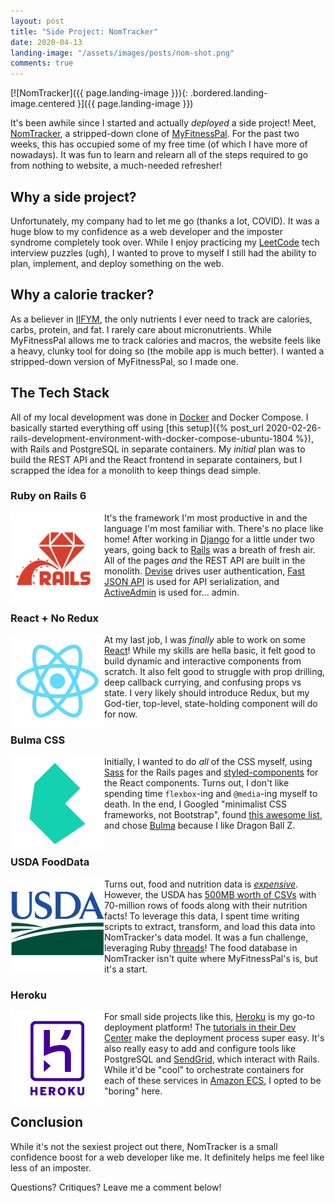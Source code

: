 ```yaml
---
layout: post
title: "Side Project: NomTracker"
date: 2020-04-13
landing-image: "/assets/images/posts/nom-shot.png"
comments: true
---
```


[![NomTracker]({{ page.landing-image }}){: .bordered.landing-image.centered }]({{ page.landing-image }})

It's been awhile since I started and actually _deployed_ a side project! Meet, [NomTracker](https://nomtracker.herokuapp.com/), a stripped-down clone of [MyFitnessPal](https://www.myfitnesspal.com/). For the past two weeks, this has occupied some of my free time (of which I have more of nowadays). It was fun to learn and relearn all of the steps required to go from nothing to website, a much-needed refresher!

## Why a side project?

Unfortunately, my company had to let me go (thanks a lot, COVID). It was a huge blow to my confidence as a web developer and the imposter syndrome completely took over. While I enjoy practicing my [LeetCode](https://leetcode.com/) tech interview puzzles (ugh), I wanted to prove to myself I still had the ability to plan, implement, and deploy something on the web.

## Why a calorie tracker?

As a believer in [IIFYM](https://www.iifym.com/), the only nutrients I ever need to track are calories, carbs, protein, and fat. I rarely care about micronutrients. While MyFitnessPal allows me to track calories and macros, the website feels like a heavy, clunky tool for doing so (the mobile app is much better). I wanted a stripped-down version of MyFitnessPal, so I made one.

## The Tech Stack

All of my local development was done in [Docker](https://www.docker.com/) and Docker Compose. I basically started everything off using [this setup]({% post_url 2020-02-26-rails-development-environment-with-docker-compose-ubuntu-1804 %}), with Rails and PostgreSQL in separate containers. My _initial_ plan was to build the REST API and the React frontend in separate containers, but I scrapped the idea for a monolith to keep things dead simple.

### Ruby on Rails 6

<img style="height: 150px;" align="left" src="/assets/images/posts/ruby-on-rails.png">

It's the framework I'm most productive in and the language I'm most familiar with. There's no place like home! After working in [Django](https://www.djangoproject.com/) for a little under two years, going back to [Rails](https://rubyonrails.org/) was a breath of fresh air. All of the pages _and_ the REST API are built in the monolith. [Devise](https://github.com/heartcombo/devise) drives user authentication, [Fast JSON API](https://github.com/Netflix/fast_jsonapi) is used for API serialization, and [ActiveAdmin](https://github.com/activeadmin/activeadmin) is used for... admin.

### React + No Redux

<img style="height: 150px;" align="left" src="/assets/images/posts/react-logo.png">

At my last job, I was _finally_ able to work on some [React](https://reactjs.org/)! While my skills are hella basic, it felt good to build dynamic and interactive components from scratch. It also felt good to struggle with prop drilling, deep callback currying, and confusing props vs state. I very likely should introduce Redux, but my God-tier, top-level, state-holding component will do for now.

### Bulma CSS

<img style="height: 150px;" align="left" src="/assets/images/posts/bulma-logo.png">

Initially, I wanted to do _all_ of the CSS myself, using [Sass](https://sass-lang.com/) for the Rails pages and [styled-components](https://styled-components.com/) for the React components. Turns out, I don't like spending time `flexbox`-ing and `@media`-ing myself to death. In the end, I Googled "minimalist CSS frameworks, not Bootstrap", found [this awesome list](https://github.com/troxler/awesome-css-frameworks), and chose [Bulma](https://bulma.io/) because I like Dragon Ball Z.
<br />
<br />

### USDA FoodData

<img style="height: 150px;" align="left" src="/assets/images/posts/usda.png">

Turns out, food and nutrition data is [_expensive_](https://www.nutritionix.com/business/api). However, the USDA has [500MB worth of CSVs](https://fdc.nal.usda.gov/download-datasets.html) with 70-million rows of foods along with their nutrition facts! To leverage this data, I spent time writing scripts to extract, transform, and load this data into NomTracker's data model. It was a fun challenge, leveraging Ruby [threads](https://github.com/meh/ruby-thread)! The food database in NomTracker isn't quite where MyFitnessPal's is, but it's a start.

### Heroku

<img style="height: 150px;" align="left" src="/assets/images/posts/heroku.png">

For small side projects like this, [Heroku](https://www.heroku.com/) is my go-to deployment platform! The [tutorials in their Dev Center](https://devcenter.heroku.com/articles/getting-started-with-rails6) make the deployment process super easy. It's also really easy to add and configure tools like PostgreSQL and [SendGrid](https://sendgrid.com/), which interact with Rails. While it'd be "cool" to orchestrate containers for each of these services in [Amazon ECS](https://aws.amazon.com/ecs/), I opted to be "boring" here.

## Conclusion

While it's not the sexiest project out there, NomTracker is a small confidence boost for a web developer like me. It definitely helps me feel like less of an imposter.

Questions? Critiques? Leave me a comment below!
